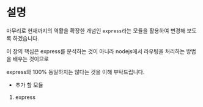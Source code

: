 # 설명

마무리로 현재까지의 역활을 확장한 개념인 `express`라는 모듈을 활용하여 변경해 보도록 하겠습니다.

이 장의 핵심은 express를 분석하는 것이 아니라 nodejs에서 라우팅을 처리하는 방법을 배우는 것이므로

express와 100% 동일하지는 않다는 것을 이해 부탁드립니다.

* 추가 할 모듈

1. express